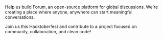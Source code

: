 Help us build Forum, an open-source platform for global discussions.
We're creating a place where anyone, anywhere can start meaningful conversations.

Join us this Hacktoberfest and contribute to a project focused on community, collaboration, and clean code!
